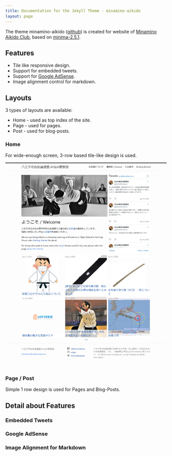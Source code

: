 ```yaml
---
title: Documentation for the Jekyll Theme - minamino-aikido
layout: page
---
```


The theme minamino-aikido ([github](https://github.com/aikige/minamino-aikido)) is created for website of [Minamino Aikido Club](https://aikige.github.io/minamino-aikido/), based on [minima-2.5.1](https://github.com/jekyll/minima/releases/tag/v2.5.1).

## Features

* Tile like responsive design.
* Support for embedded tweets.
* Support for [Google AdSense](https://www.google.com/adsense).
* Image alignment control for markdown.

## Layouts 

3 types of layouts are available:

* Home - used as top index of the site.
* Page - used for pages.
* Post - used for blog-posts.

### Home

For wide-enough screen, 3-row based tile-like design is used.

![1200px](../assets/img/screenshot_1200.png)

### Page / Post

Simple 1 row design is used for Pages and Blog-Posts.

## Detail about Features

### Embedded Tweets

### Google AdSense

### Image Alignment for Markdown

